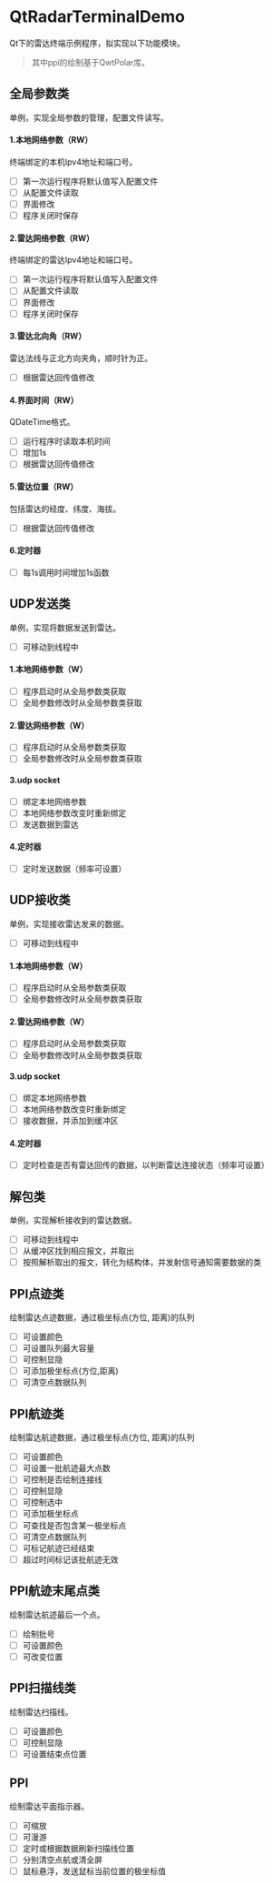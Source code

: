 # QtRadarTerminalDemo
Qt下的雷达终端示例程序，拟实现以下功能模块。
> 其中ppi的绘制基于QwtPolar库。

## 全局参数类
单例，实现全局参数的管理，配置文件读写。
#### 1.本地网络参数（RW）
终端绑定的本机Ipv4地址和端口号。
* [ ] 第一次运行程序将默认值写入配置文件
* [ ] 从配置文件读取
* [ ] 界面修改
* [ ] 程序关闭时保存
#### 2.雷达网络参数（RW）
终端绑定的雷达Ipv4地址和端口号。
* [ ] 第一次运行程序将默认值写入配置文件
* [ ] 从配置文件读取
* [ ] 界面修改
* [ ] 程序关闭时保存
#### 3.雷达北向角（RW）
雷达法线与正北方向夹角，顺时针为正。
* [ ] 根据雷达回传值修改
#### 4.界面时间（RW）
QDateTime格式。
* [ ] 运行程序时读取本机时间
* [ ] 增加1s
* [ ] 根据雷达回传值修改
#### 5.雷达位置（RW）
包括雷达的经度、纬度、海拔。
* [ ] 根据雷达回传值修改
#### 6.定时器
* [ ] 每1s调用时间增加1s函数

## UDP发送类
单例，实现将数据发送到雷达。
* [ ] 可移动到线程中
#### 1.本地网络参数（W）
* [ ] 程序启动时从全局参数类获取
* [ ] 全局参数修改时从全局参数类获取
#### 2.雷达网络参数（W）
* [ ] 程序启动时从全局参数类获取
* [ ] 全局参数修改时从全局参数类获取
#### 3.udp socket
* [ ] 绑定本地网络参数
* [ ] 本地网络参数改变时重新绑定
* [ ] 发送数据到雷达
#### 4.定时器
* [ ] 定时发送数据（频率可设置）

## UDP接收类
单例，实现接收雷达发来的数据。
* [ ] 可移动到线程中
#### 1.本地网络参数（W）
* [ ] 程序启动时从全局参数类获取
* [ ] 全局参数修改时从全局参数类获取
#### 2.雷达网络参数（W）
* [ ] 程序启动时从全局参数类获取
* [ ] 全局参数修改时从全局参数类获取
#### 3.udp socket
* [ ] 绑定本地网络参数
* [ ] 本地网络参数改变时重新绑定
* [ ] 接收数据，并添加到缓冲区
#### 4.定时器
* [ ] 定时检查是否有雷达回传的数据，以判断雷达连接状态（频率可设置）

## 解包类
单例，实现解析接收到的雷达数据。
* [ ] 可移动到线程中
* [ ] 从缓冲区找到相应报文，并取出
* [ ] 按照解析取出的报文，转化为结构体，并发射信号通知需要数据的类

## PPI点迹类
绘制雷达点迹数据，通过极坐标点(方位, 距离)的队列
* [ ] 可设置颜色
* [ ] 可设置队列最大容量
* [ ] 可控制显隐
* [ ] 可添加极坐标点(方位,距离)
* [ ] 可清空点数据队列

## PPI航迹类
绘制雷达航迹数据，通过极坐标点(方位, 距离)的队列
* [ ] 可设置颜色
* [ ] 可设置一批航迹最大点数
* [ ] 可控制是否绘制连接线
* [ ] 可控制显隐
* [ ] 可控制选中
* [ ] 可添加极坐标点
* [ ] 可查找是否包含某一极坐标点
* [ ] 可清空点数据队列
* [ ] 可标记航迹已经结束
* [ ] 超过时间标记该批航迹无效

## PPI航迹末尾点类
绘制雷达航迹最后一个点。
* [ ] 绘制批号
* [ ] 可设置颜色
* [ ] 可改变位置

## PPI扫描线类
绘制雷达扫描线。
* [ ] 可设置颜色
* [ ] 可控制显隐
* [ ] 可设置结束点位置

## PPI
绘制雷达平面指示器。
* [ ] 可缩放
* [ ] 可漫游
* [ ] 定时或根据数据刷新扫描线位置
* [ ] 分别清空点航或清全屏
* [ ] 鼠标悬浮，发送鼠标当前位置的极坐标值